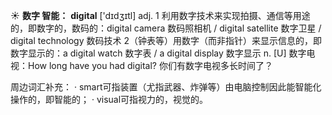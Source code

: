 ☀ <span class="category">**数字 智能：**</span>
<span class="vocabulary">**digital**</span> ['dɪdʒɪtl] 
<span class="definition">adj. 1 利用数字技术来实现拍摄、通信等用途的，即数字的，数码的：</span>digital camera 数码照相机 / digital satellite 数字卫星 / digital technology 数码技术 <span class="definition">2（钟表等）用数字（而非指针）来显示信息的，即数字显示的：</span>a digital watch 数字表 / a digital display 数字显示 <span class="definition">n. [U] 数字电视：</span>How long have you had digital? 你们有数字电视多长时间了？ 

周边词汇补充：
· smart可指装置（尤指武器、炸弹等）由电脑控制因此能智能化操作的，即智能的；
· visual可指视力的，视觉的。
